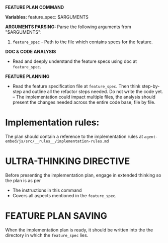 **FEATURE PLAN COMMAND**

**Variables:**
feature_spec: $ARGUMENTS

**ARGUMENTS PARSING:**
Parse the following arguments from "$ARGUMENTS":
1. `feature_spec` - Path to the file which contains specs for the feature.

**DOC & CODE ANALYSIS**
- Read and deeply understand the feature specs using doc at `feature_spec`.

**FEATURE PLANNING**
- Read the feature specification file at `feature_spec`. Then think step-by-step and outline all the refactor steps needed. Do not write the code yet. 
– The implementation could impact multiple files, the analysis should present the changes needed across the entire code base, file by file.

# Implementation rules:
The plan should contain a reference to the implementation rules at `agent-embed/js/src/__rules__/implementation-rules.md`

# ULTRA-THINKING DIRECTIVE
Before presenting the implementation plan, engage in extended thinking so the plan is as per 
 - The instructions in this command 
 - Covers all aspects mentioned in the `feature_spec`.

# FEATURE PLAN SAVING
When the implementation plan is ready, it should be written into the the directory in which the `feature_spec` lies.